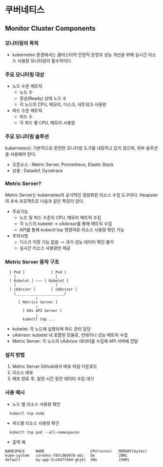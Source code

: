 # 쿠버네티스

## Monitor Cluster Components

### 모니터링의 목적
- kubernetes 환경에서는 클러스터의 안정적 운영과 성능 개선을 위해 실시간 리소스 사용량 모니터링이 필수적이다

### 주요 모니터링 대상
- 노드 수준 매트릭
  - 노드 수
  - 정상(Ready) 상태 노드 수
  - 각 노드의 CPU, 메모리, 디스크, 네트워크 사용량
- 파드 수준 매트릭
  - 파드 수
  - 각 파드 별 CPU, 메모리 사용량

### 주요 모니터링 솔루션
kubernetes는 기본적으로 완전한 모니터링 도구를 내장하고 있지 않으며, 외부 솔루션을 사용해야 한다.
- 오픈소스 : Metric Server, Prometheus, Elastic Stack
- 상용 : Datadof, Dynatrace

### Metric Server?
Metric Server는 kubernetes의 공식적인 경량화된 리소스 수집 도구이다.
Heapster의 후속 프로젝트로 다음과 같은 특징이 있다.
- 주요기능
  - 노드 및 파드 수준의 CPU, 메모리 메트릭 수집
  - 각 노드의 kubelet -> cAdvisor를 통해 메트릭 수집
  - API를 통해 kubectl top 명령어로 리소스 사용량 확인 가능
- 주의사항
  - 디스크 저장 기능 없음 -> 과거 성능 데이터 확인 불가
  - 실시간 리소스 사용량만 제공

### Metric Server 동작 구조
```
  [ Pod ]            [ Pod ]
    |                  |
  [ Kubelet ] ——— [ Kubelet ]
    |                  |
  [ cAdvisor ]       [ cAdvisor ]
    \______________________/
              ↓
      [ Metrics Server ]
              ↓
        [ K8s API Server ]
              ↓
        kubectl top ...
```
- kubelet: 각 노드에 실행되며 파드 관리 담당
- cAdvisor: kubelet 내 포함된 모듈로, 컨테이너 성능 메트릭 수집
- Metric Server: 각 노드의 cAdvisor 데이터를 수집해 API 서버에 전달

### 설치 방법
1. Metric Server Github에서 배포 파일 다운로드
2. 리소스 배포
3. 배포 완료 후, 일정 시간 동안 데이터 수집 대기

### 사용 예시
- 노드 별 리소스 사용량 확인
```
  kubectl top node
```
- 파드별 리소스 사용량 확인
```
  kubectl top pod --all-namespaces
```
- 출력 예
```
NAMESPACE     NAME                     CPU(cores)   MEMORY(bytes)
kube-system   coredns-78fcd69978-abc   5m           20Mi
default       my-app-5cc6d7f49d-ghjkl  30m          150Mi
```
